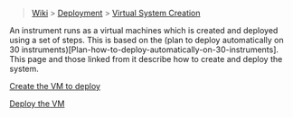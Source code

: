 > [Wiki](Home) > [Deployment](Deployment) > [Virtual System Creation](Virtual-System-Creation)


An instrument runs as a virtual machines which is created and deployed using a set of steps. This is based on the (plan to 
deploy automatically on 30 instruments)[Plan-how-to-deploy-automatically-on-30-instruments]. This page and those linked from it describe how to create and deploy the system.

[Create the VM to deploy](Create-the-VM-to-deploy)

[Deploy the VM](Deploy-the-VM)
